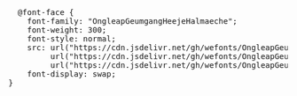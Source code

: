 <pre>
  @font-face {
    font-family: "OngleapGeumgangHeejeHalmaeche";
    font-weight: 300;
    font-style: normal;
    src: url("https://cdn.jsdelivr.net/gh/wefonts/OngleapGeumgangHeejeHalmaeche/OngleapGeumgangHeejeHalmaeche.woff2") format("woff2"),
         url("https://cdn.jsdelivr.net/gh/wefonts/OngleapGeumgangHeejeHalmaeche/OngleapGeumgangHeejeHalmaeche.woff") format("woff"),
         url("https://cdn.jsdelivr.net/gh/wefonts/OngleapGeumgangHeejeHalmaeche/OngleapGeumgangHeejeHalmaeche.ttf") format("truetype");
    font-display: swap;
}

</pre>

